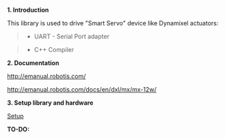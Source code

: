**1. Introduction**
	
This library is used to drive "Smart Servo" device like Dynamixel actuators:

>+ UART - Serial Port adapter

>+ C++ Compiler

**2. Documentation**
	
http://emanual.robotis.com/
	
http://emanual.robotis.com/docs/en/dxl/mx/mx-12w/
	
**3. Setup library and hardware**

[Setup](Documentation/setup.md)


**TO-DO:**
